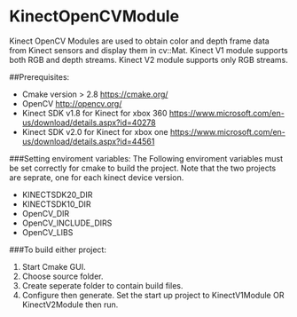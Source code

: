 # KinectOpenCVModule

Kinect OpenCV Modules are used to obtain color and depth frame data from Kinect sensors and display them in cv::Mat.
Kinect V1 module supports both RGB and depth streams. Kinect V2 module supports only RGB streams. 

##Prerequisites:
  * Cmake version > 2.8 https://cmake.org/
  * OpenCV  http://opencv.org/
  * Kinect SDK v1.8 for Kinect for xbox 360  https://www.microsoft.com/en-us/download/details.aspx?id=40278
  * Kinect SDK v2.0 for Kinect for xbox one https://www.microsoft.com/en-us/download/details.aspx?id=44561
  
###Setting enviroment variables:
  The Following enviroment variables must be set correctly for cmake to build the project. Note that the two projects
  are seprate, one for each kinect device version.
  * KINECTSDK20_DIR
  * KINECTSDK10_DIR
  * OpenCV_DIR
  * OpenCV_INCLUDE_DIRS
  * OpenCV_LIBS
  
###To build either project:
  1. Start Cmake GUI.
  2. Choose source folder.
  3. Create seperate folder to contain build files.
  4. Configure then generate. Set the start up project to KinectV1Module OR KinectV2Module then run.
  
  
